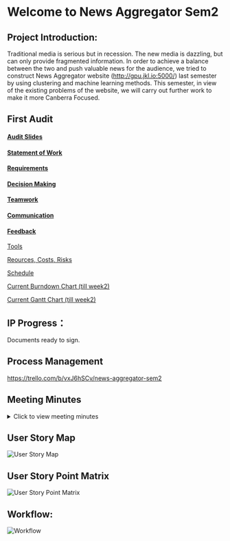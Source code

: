 # Welcome to News Aggregator Sem2
## Project Introduction:

Traditional media is serious but in recession. The new media is dazzling, but can only provide fragmented information. In order to achieve a balance between the two and push valuable news for the audience, we tried to construct News Aggregator website (http://gpu.jkl.io:5000/) last semester by using clustering and machine learning methods. This semester, in view of the existing problems of the website, we will carry out further work to make it more Canberra Focused.

## First Audit

#### [Audit Slides](https://github.com/GeoZam/NewsAggregatorSem2/blob/master/Documents/Audit1/audit1.pdf) 

#### [Statement of Work](https://github.com/GeoZam/NewsAggregatorSem2/blob/master/Documents/Audit1/SOW_Unsigned.pdf)

#### [Requirements](https://github.com/GeoZam/NewsAggregatorSem2/blob/master/Documents/Audit1/Requirement.md)

#### [Decision Making](https://github.com/GeoZam/NewsAggregatorSem2/blob/master/Documents/Audit1/Decision%20Making.md)

#### [Teamwork](https://github.com/GeoZam/NewsAggregatorSem2/blob/master/Documents/Audit1/Teamwork.md)

#### [Communication](https://github.com/GeoZam/NewsAggregatorSem2/blob/master/Documents/Audit1/Communication.md)

#### [Feedback](https://github.com/GeoZam/NewsAggregatorSem2/blob/master/Documents/Audit1/Feedback.md)

[Tools](https://github.com/GeoZam/NewsAggregatorSem2/blob/master/Documents/Audit1/Tools.md)

[Reources, Costs, Risks](https://github.com/GeoZam/NewsAggregatorSem2/blob/master/Documents/Audit1/Resources_Costs_Risks.md)

[Schedule](https://github.com/GeoZam/NewsAggregatorSem2/blob/master/Documents/Audit1/schedule.png)

[Current Burndown Chart (till week2)](https://github.com/GeoZam/NewsAggregatorSem2/blob/master/Documents/Audit1/Burndown.png)

[Current Gantt Chart (till week2)](https://github.com/GeoZam/NewsAggregatorSem2/blob/master/Documents/Audit1/Gantt.png)









## IP Progress：

Documents ready to sign.

## Process Management

https://trello.com/b/vxJ6hSCv/news-aggregator-sem2

## Meeting Minutes
<details>
  <summary> Click to view meeting minutes </summary>
  
[31-07-2019 Team Meeting](https://github.com/GeoZam/NewsAggregatorSem2/blob/master/Documents/Meeting%20Minutes/31-07-2019%20Team%20meeting)

[31-07-2019 Client Meeting](https://github.com/GeoZam/NewsAggregatorSem2/blob/master/Documents/Meeting%20Minutes/31-07-2019%20CLient%20Meeting)

</details>

## User Story Map
![User Story Map](https://github.com/GeoZam/NewsAggregatorSem2/blob/master/Documents/Audit1/User%20Story%20Map.png)

## User Story Point Matrix
![User Story Point Matrix](https://github.com/GeoZam/NewsAggregatorSem2/blob/master/Documents/Audit1/User%20Story%20Point%20Matrix.png)

## Workflow:

![Workflow](https://github.com/GeoZam/NewsAggregatorSem2/blob/master/Documents/Audit1/Workflow.png)


